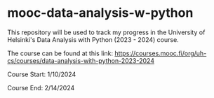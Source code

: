 # mooc-data-analysis-w-python

This repository will be used to track my progress in the University of Helsinki's Data Analysis with Python (2023 - 2024) course. 

The course can be found at this link:
  https://courses.mooc.fi/org/uh-cs/courses/data-analysis-with-python-2023-2024

Course Start: 
1/10/2024

Course End:
2/14/2024
